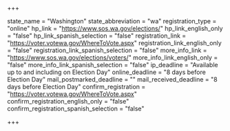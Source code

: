 +++

state_name = "Washington"
state_abbreviation = "wa"
registration_type = "online"
hp_link = "https://www.sos.wa.gov/elections/"
hp_link_english_only = "false"
hp_link_spanish_selection = "false"
registration_link = "https://voter.votewa.gov/WhereToVote.aspx"
registration_link_english_only = "false"
registration_link_spanish_selection = "false"
more_info_link = "https://www.sos.wa.gov/elections/voters/"
more_info_link_english_only = "false"
more_info_link_spanish_selection = "false"
ip_deadline = "Available up to and including on Election Day"
online_deadline = "8 days before Election Day"
mail_postmarked_deadline = ""
mail_received_deadline = "8 days before Election Day"
confirm_registration = "https://voter.votewa.gov/WhereToVote.aspx"
confirm_registration_english_only = "false"
confirm_registration_spanish_selection = "false"

+++